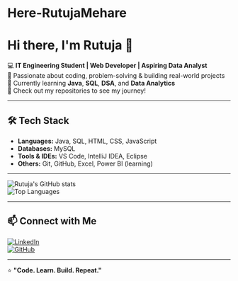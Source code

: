 # Here-RutujaMehare

# Hi there, I'm Rutuja 👋

💻 **IT Engineering Student | Web Developer | Aspiring Data Analyst**  
🚀 Passionate about coding, problem-solving & building real-world projects  
🌱 Currently learning **Java**, **SQL**, **DSA**, and **Data Analytics**  
📂 Check out my repositories to see my journey!

---

## 🛠 Tech Stack
- **Languages:** Java, SQL, HTML, CSS, JavaScript
- **Databases:** MySQL
- **Tools & IDEs:** VS Code, IntelliJ IDEA, Eclipse
- **Others:** Git, GitHub, Excel, Power BI (learning)

---

![Rutuja's GitHub stats](https://github-readme-stats.vercel.app/api?username=RutujaMehare&show_icons=true&theme=tokyonight)  
![Top Languages](https://github-readme-stats.vercel.app/api/top-langs/?username=RutujaMehare&layout=compact&theme=tokyonight)

---

## 📫 Connect with Me
[![LinkedIn](https://img.shields.io/badge/LinkedIn-0077B5?style=for-the-badge&logo=linkedin&logoColor=white)](https://www.linkedin.com/in/rutuja-mehare-a52216252)  
[![GitHub](https://img.shields.io/badge/GitHub-181717?style=for-the-badge&logo=github&logoColor=white)](https://github.com/Rutu-ja1)

---

⭐ **"Code. Learn. Build. Repeat."**
